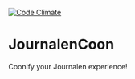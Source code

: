 [![Code Climate](https://codeclimate.com/github/Chropez/JournalenCoon/badges/gpa.svg)](https://codeclimate.com/github/Chropez/JournalenCoon)

# JournalenCoon
Coonify your Journalen experience!



